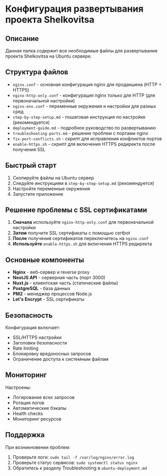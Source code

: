# Конфигурация развертывания проекта Shelkovitsa

## Описание

Данная папка содержит все необходимые файлы для развертывания проекта Shelkovitsa на Ubuntu сервере.

## Структура файлов

- `nginx.conf` - основная конфигурация nginx для продакшена (HTTP + HTTPS)
- `nginx-http-only.conf` - конфигурация nginx только для HTTP (для первоначальной настройки)
- `nginx-env.conf` - переменные окружения и настройки для разных сред
- `step-by-step-setup.md` - пошаговая инструкция по настройке (рекомендуется)
- `deployment-guide.md` - подробное руководство по развертыванию
- `troubleshooting-ports.md` - решение проблем с портами nginx
- `fix-port-conflicts.sh` - скрипт для исправления конфликтов портов
- `enable-https.sh` - скрипт для включения HTTPS редиректа после получения SSL

## Быстрый старт

1. Скопируйте файлы на Ubuntu сервер
2. Следуйте инструкциям в `step-by-step-setup.md` (рекомендуется)
3. Настройте переменные окружения
4. Запустите приложение

## Решение проблемы с SSL сертификатами

1. **Сначала** используйте `nginx-http-only.conf` для первоначальной настройки
2. **Затем** получите SSL сертификаты с помощью certbot
3. **После** получения сертификатов переключитесь на `nginx.conf`
4. **Используйте** `enable-https.sh` для включения HTTPS редиректа

## Основные компоненты

- **Nginx** - веб-сервер и reverse proxy
- **NestJS API** - серверная часть (порт 3000)
- **Nuxt.js** - клиентская часть (статические файлы)
- **PostgreSQL** - база данных
- **PM2** - менеджер процессов Node.js
- **Let's Encrypt** - SSL сертификаты

## Безопасность

Конфигурация включает:
- SSL/HTTPS настройки
- Заголовки безопасности
- Rate limiting
- Блокировку вредоносных запросов
- Ограничение доступа к системным файлам

## Мониторинг

Настроены:
- Логирование всех запросов
- Ротация логов
- Автоматические бэкапы
- Health checks
- Мониторинг ресурсов

## Поддержка

При возникновении проблем:
1. Проверьте логи: `sudo tail -f /var/log/nginx/error.log`
2. Проверьте статус сервисов: `sudo systemctl status nginx`
3. Обратитесь к разделу Troubleshooting в `ubuntu-deployment.md`

